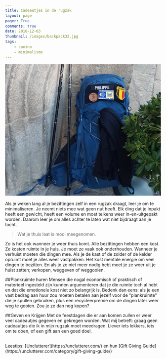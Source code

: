 ```yaml
---
title: Cadeautjes in de rugzak
layout: page
pager: True
comments: true
date: 2018-12-03
thumbnail: /images/backpack32.jpg
tags:
    - camino
    - minimalisme
---
```


![Rugzak](/images/backpack.jpg)


Als je weken lang al je bezittingen zelf in een rugzak draagt, leer je om te minimaliseren. Je neemt niets mee wat geen nut heeft. Elk ding dat je inpakt heeft een gewicht, heeft een volume en moet telkens weer in-en-uitgepakt worden. Daarom leer je om alles achter te laten wat niet bijdraagt aan je tocht. 

> Wat je thuis laat is mooi meegenomen. 

Zo is het ook wanneer je weer thuis komt. Alle bezittingen hebben een kost. Ze kosten ruimte in je huis. Je moet ze vaak ook onderhouden. Wanneer je verhuist moeten die dingen mee. Als je de kast of de zolder of de kelder opruimt moet je alles weer vastpakken. Het kost mentale energie om veel dingen te bezitten. En als je ze niet meer nodig hebt moet je ze weer uit je huist zetten; verkopen, weggeven of weggooien. 

##Plankruimte huren
Mensen die nogal economisch of praktisch of materieel ingesteld zijn kunnen argumenteren dat je die ruimte toch al hebt en dat die emotionele kost niet zo belangrijk is. Bedenk dan eens: als je een vast bedrag aan huur zou moeten betalen aan jezelf voor de "plankruimte" die je spullen gebruiken, plus een recycleerpremie om de dingen later weer weg te gooien. Zou je ze dan nog kopen?   

##Geven en Krijgen
Met de feestdagen die er aan komen zullen er weer veel cadeautjes gegeven en gekregen worden. Wat mij betreft: graag geen cadeautjes die ik in mijn rugzak moet meedragen. Liever iets lekkers, iets om te doen, of een gift aan een goed doel. 

<br/>
Leestips: [Unclutterer](https://unclutterer.com/) en hun [Gift Giving Guide](https://unclutterer.com/category/gift-giving-guide/)